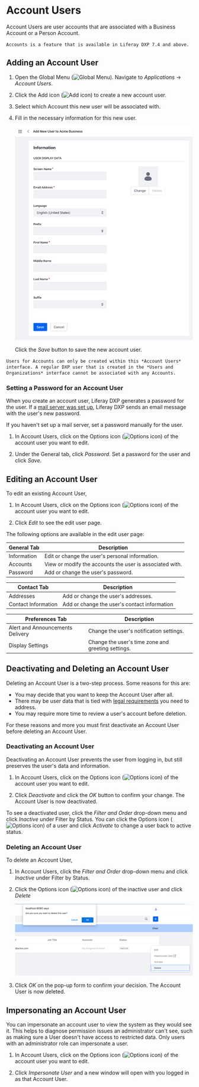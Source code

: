# Account Users

Account Users are user accounts that are associated with a Business Account or a Person Account. 

```{note}
Accounts is a feature that is available in Liferay DXP 7.4 and above.
```

## Adding an Account User

1. Open the Global Menu (![Global Menu](../images/icon-applications-menu.png)). Navigate to *Applications* &rarr; *Account Users*.

1. Click the Add icon (![Add icon](../images/icon-add.png)) to create a new account user. 

1. Select which Account this new user will be associated with.

1. Fill in the necessary information for this new user.

    ![Fill in the account user's information.](./account-users/images/01.png)

    Click the *Save* button to save the new account user.

```{note}
Users for Accounts can only be created within this *Account Users* interface. A regular DXP user that is created in the *Users and Organizations* interface cannot be associated with any Accounts.
```

### Setting a Password for an Account User

When you create an account user, Liferay DXP generates a password for the user. If a [mail server was set up](../../installation-and-upgrades/setting-up-liferay/configuring-mail/connecting-to-a-mail-server.md), Liferay DXP sends an email message with the user's new password.

If you haven't set up a mail server, set a password manually for the user.

1. In Account Users, click on the Options icon (![Options icon](../images/icon-actions.png)) of the account user you want to edit.

1. Under the General tab, click *Password*. Set a password for the user and click *Save*.

## Editing an Account User

To edit an existing Account User,

1. In Account Users, click on the Options icon (![Options icon](../images/icon-actions.png)) of the account user you want to edit.

1. Click *Edit* to see the edit user page.

The following options are available in the edit user page:

| General Tab | Description |
| --- | --- |
| Information | Edit or change the user's personal information. |
| Accounts | View or modify the accounts the user is associated with. |
| Password | Add or change the user's password. |

| Contact Tab | Description |
| --- | --- |
| Addresses | Add or change the user's addresses. |
| Contact Information | Add or change the user's contact information |

| Preferences Tab | Description |
| --- | --- |
| Alert and Announcements Delivery | Change the user's notification settings. |
| Display Settings | Change the user's time zone and greeting settings. |

## Deactivating and Deleting an Account User

Deleting an Account User is a two-step process. Some reasons for this are:

* You may decide that you want to keep the Account User after all.
* There may be user data that is tied with [legal requirements](./managing_user_data.html) you need to address. 
* You may require more time to review a user's account before deletion.

For these reasons and more you must first deactivate an Account User before deleting an Account User.

### Deactivating an Account User

Deactivating an Account User prevents the user from logging in, but still preserves the user's data and information. 

1. In Account Users, click on the Options icon (![Options icon](../images/icon-actions.png)) of the account user you want to edit.

1. Click *Deactivate* and click the *OK* button to confirm your change. The Account User is now deactivated. 

To see a deactivated user, click the *Filter and Order* drop-down menu and click *Inactive* under Filter by Status. You can click the Options icon (![Options icon](../images/icon-actions.png)) of a user and click *Activate* to change a user back to active status.

### Deleting an Account User

To delete an Account User,

1. In Account Users, click the *Filter and Order* drop-down menu and click *Inactive* under Filter by Status.

1. Click the Options icon (![Options icon](../images/icon-actions.png)) of the inactive user and click *Delete*

    ![Select the inactive user and click Delete.](./account-users/images/02.png)

1. Click *OK* on the pop-up form to confirm your decision. The Account User is now deleted.

## Impersonating an Account User

You can impersonate an account user to view the system as they would see it. This helps to diagnose permission issues an administrator can't see, such as making sure a User doesn't have access to restricted data. Only users with an administrator role can impersonate a user.

1. In Account Users, click on the Options icon (![Options icon](../images/icon-actions.png)) of the account user you want to edit.

2. Click *Impersonate User* and a new window will open with you logged in as that Account User.